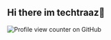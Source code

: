 ## Hi there im techtraaz👋

![Profile view counter on GitHub](https://komarev.com/ghpvc/?username=techtraaz)
